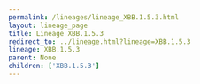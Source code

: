 ```yaml
---
permalink: /lineages/lineage_XBB.1.5.3.html
layout: lineage_page
title: Lineage XBB.1.5.3
redirect_to: ../lineage.html?lineage=XBB.1.5.3
lineage: XBB.1.5.3
parent: None
children: ['XBB.1.5.3']
---
```


